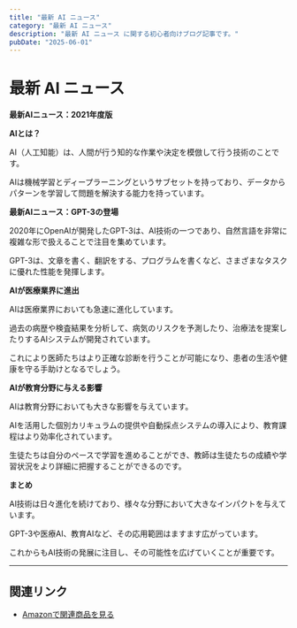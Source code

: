 ```yaml
---
title: "最新 AI ニュース"
category: "最新 AI ニュース"
description: "最新 AI ニュース に関する初心者向けブログ記事です。"
pubDate: "2025-06-01"
---
```


# 最新 AI ニュース

**最新AIニュース：2021年度版**

**AIとは？**

AI（人工知能）は、人間が行う知的な作業や決定を模倣して行う技術のことです。

AIは機械学習とディープラーニングというサブセットを持っており、データからパターンを学習して問題を解決する能力を持っています。



**最新AIニュース：GPT-3の登場**

2020年にOpenAIが開発したGPT-3は、AI技術の一つであり、自然言語を非常に複雑な形で扱えることで注目を集めています。

GPT-3は、文章を書く、翻訳をする、プログラムを書くなど、さまざまなタスクに優れた性能を発揮します。



**AIが医療業界に進出**

AIは医療業界においても急速に進化しています。

過去の病歴や検査結果を分析して、病気のリスクを予測したり、治療法を提案したりするAIシステムが開発されています。

これにより医師たちはより正確な診断を行うことが可能になり、患者の生活や健康を守る手助けとなるでしょう。



**AIが教育分野に与える影響**

AIは教育分野においても大きな影響を与えています。

AIを活用した個別カリキュラムの提供や自動採点システムの導入により、教育課程はより効率化されています。

生徒たちは自分のペースで学習を進めることができ、教師は生徒たちの成績や学習状況をより詳細に把握することができるのです。



**まとめ**

AI技術は日々進化を続けており、様々な分野において大きなインパクトを与えています。

GPT-3や医療AI、教育AIなど、その応用範囲はますます広がっています。

これからもAI技術の発展に注目し、その可能性を広げていくことが重要です。



---

## 関連リンク

- [Amazonで関連商品を見る](https://www.amazon.co.jp/s?k=%E6%9C%80%E6%96%B0+AI+%E3%83%8B%E3%83%A5%E3%83%BC%E3%82%B9&tag=autowritehubai-22)
